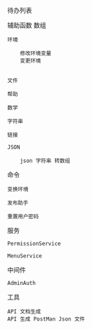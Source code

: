 待办列表

辅助函数
    数组
    
    环境
    
        修改环境变量
        变更环境
        
        
    文件
    
    帮助
    
    数学
    
    字符串
    
    链接
    
    JSON
        
        json 字符串 转数组
    
命令
    
    变换环境
    
    发布助手
    
    重置用户密码
    
服务

    PermissionService
    
    MenuService
    
中间件
    
    AdminAuth
    
工具

    API 文档生成
    API 生成 PostMan Json 文件         
